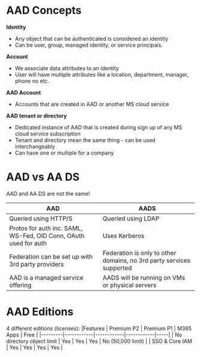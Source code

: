 # AAD Concepts

**Identity**
- Any object that can be authenticated is considered an identity
- Can be user, group, managed identity, or service principals.

**Account**
- We associate data attributes to an identity
- User will have multiple attributes like a location, department, manager, phone no etc.

**AAD Account**
- Accounts that are created in AAD or another MS cloud service

**AAD tenant or directory**
- Dedicated instance of AAD that is created during sign up of any MS cloud service subscription
- Tenant and directory mean the same thing - can be used interchangeably
- Can have one or multiple for a company

# AAD vs AA DS

AAD and AA DS are not the same!

| AAD | AADS |
|------|-------|
| Queried using HTTP/S | Queried using LDAP |
| Protos for auth inc. SAML, WS-Fed, OID Conn, OAuth used for auth | Uses Kerberos |
| Federation can be set up with 3rd party providers | Federation is only to other domains, no 3rd party services supported |
| AAD is a managed service offering | AADS will be running on VMs or physical servers |

# AAD Editions

4 different editions (licenses):
|Features | Premium P2 | Premium P1 | M365 Apps | Free |
|---------|------------|------------|------------|-----|
| No directory object limit | Yes | Yes | Yes | No (50,000 limit) |
| SSO & Core IAM | Yes | Yes | Yes | Yes | 



